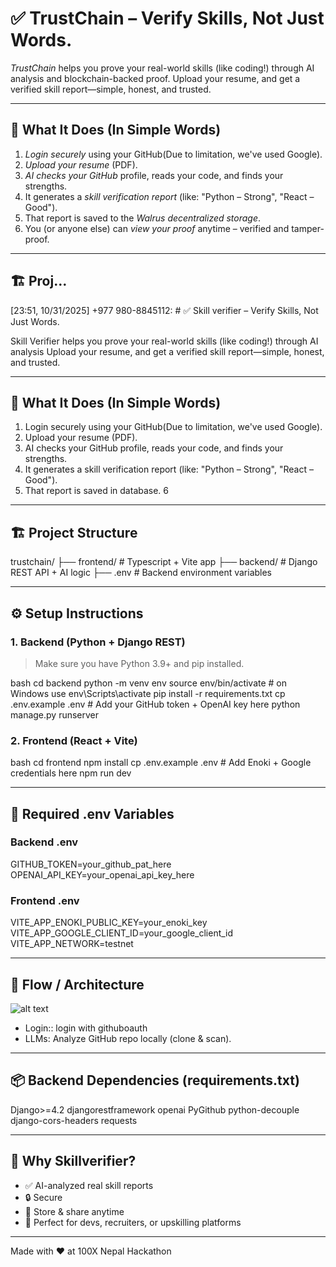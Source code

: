 # ✅ TrustChain – Verify Skills, Not Just Words.

_TrustChain_ helps you prove your real-world skills (like coding!) through AI analysis and blockchain-backed proof. Upload your resume, and get a verified skill report—simple, honest, and trusted.

---

## 🧠 What It Does (In Simple Words)

1. _Login securely_ using your GitHub(Due to limitation, we've used Google).
2. _Upload your resume_ (PDF).
3. _AI checks your GitHub_ profile, reads your code, and finds your strengths.
4. It generates a _skill verification report_ (like: "Python – Strong", "React – Good").
5. That report is saved to the _Walrus decentralized storage_.
6. You (or anyone else) can _view your proof_ anytime – verified and tamper-proof.

---

## 🏗️ Proj…

[23:51, 10/31/2025] +977 980-8845112: # ✅ Skill verifier – Verify Skills, Not Just Words.

Skill Verifier helps you prove your real-world skills (like coding!) through AI analysis Upload your resume, and get a verified skill report—simple, honest, and trusted.

---

## 🧠 What It Does (In Simple Words)

1. Login securely using your GitHub(Due to limitation, we've used Google).
2. Upload your resume (PDF).
3. AI checks your GitHub profile, reads your code, and finds your strengths.
4. It generates a skill verification report (like: "Python – Strong", "React – Good").
5. That report is saved in database.
   6

---

## 🏗 Project Structure

trustchain/
├── frontend/ # Typescript + Vite app
├── backend/ # Django REST API + AI logic
├── .env # Backend environment variables

---

## ⚙ Setup Instructions

### 1. Backend (Python + Django REST)

> Make sure you have Python 3.9+ and pip installed.

bash
cd backend
python -m venv env
source env/bin/activate # on Windows use env\Scripts\activate
pip install -r requirements.txt
cp .env.example .env # Add your GitHub token + OpenAI key here
python manage.py runserver

### 2. Frontend (React + Vite)

bash
cd frontend
npm install
cp .env.example .env # Add Enoki + Google credentials here
npm run dev

---

## 🔑 Required .env Variables

### Backend .env

GITHUB_TOKEN=your_github_pat_here
OPENAI_API_KEY=your_openai_api_key_here

### Frontend .env

VITE_APP_ENOKI_PUBLIC_KEY=your_enoki_key
VITE_APP_GOOGLE_CLIENT_ID=your_google_client_id
VITE_APP_NETWORK=testnet

---

## 🔁 Flow / Architecture

![alt text](image.png)

- Login:: login with githuboauth
- LLMs: Analyze GitHub repo locally (clone & scan).

---

## 📦 Backend Dependencies (requirements.txt)

Django>=4.2
djangorestframework
openai
PyGithub
python-decouple
django-cors-headers
requests

---

## 🚀 Why Skillverifier?

- ✅ AI-analyzed real skill reports
- 🔒 Secure
- 📂 Store & share anytime
- 🧠 Perfect for devs, recruiters, or upskilling platforms

---

Made with ❤ at 100X Nepal Hackathon
